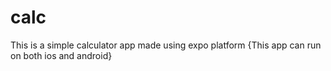 # calc
This is a simple calculator app made using expo platform {This app can run on both ios and android}
